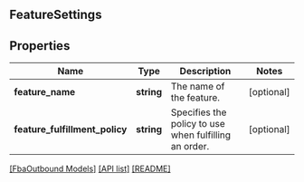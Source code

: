 ## FeatureSettings

## Properties

Name | Type | Description | Notes
------------ | ------------- | ------------- | -------------
**feature_name** | **string** | The name of the feature. | [optional]
**feature_fulfillment_policy** | **string** | Specifies the policy to use when fulfilling an order. | [optional]

[[FbaOutbound Models]](../) [[API list]](../../Api) [[README]](../../../README.md)
